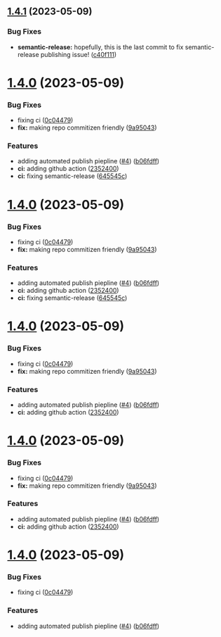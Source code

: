 ## [1.4.1](https://github.com/aws-lambda-template-generator/generator/compare/v1.4.0...v1.4.1) (2023-05-09)


### Bug Fixes

* **semantic-release:** hopefully, this is the last commit to fix semantic-release publishing issue! ([c40f111](https://github.com/aws-lambda-template-generator/generator/commit/c40f1116d3229f991cff1cb0fdfc543c010034ac))

# [1.4.0](https://github.com/aws-lambda-template-generator/generator/compare/v1.3.2...v1.4.0) (2023-05-09)


### Bug Fixes

* fixing ci ([0c04479](https://github.com/aws-lambda-template-generator/generator/commit/0c044797ef4666e5f8d815937229893b3dbb4788))
* **fix:** making repo commitizen friendly ([9a95043](https://github.com/aws-lambda-template-generator/generator/commit/9a95043ab8c7f45edf7ca24c416b9e09ca21235b))


### Features

* adding automated publish piepline ([#4](https://github.com/aws-lambda-template-generator/generator/issues/4)) ([b06fdff](https://github.com/aws-lambda-template-generator/generator/commit/b06fdff129d9b53d76e0ed7637ae6c13ddfe7e9e))
* **ci:** adding github action ([2352400](https://github.com/aws-lambda-template-generator/generator/commit/2352400eb99695b66a02a37d1479095e68b32410))
* **ci:** fixing semantic-release ([645545c](https://github.com/aws-lambda-template-generator/generator/commit/645545caca45bc46b715804a822893c6b03b5361))

# [1.4.0](https://github.com/aws-lambda-template-generator/generator/compare/v1.3.2...v1.4.0) (2023-05-09)


### Bug Fixes

* fixing ci ([0c04479](https://github.com/aws-lambda-template-generator/generator/commit/0c044797ef4666e5f8d815937229893b3dbb4788))
* **fix:** making repo commitizen friendly ([9a95043](https://github.com/aws-lambda-template-generator/generator/commit/9a95043ab8c7f45edf7ca24c416b9e09ca21235b))


### Features

* adding automated publish piepline ([#4](https://github.com/aws-lambda-template-generator/generator/issues/4)) ([b06fdff](https://github.com/aws-lambda-template-generator/generator/commit/b06fdff129d9b53d76e0ed7637ae6c13ddfe7e9e))
* **ci:** adding github action ([2352400](https://github.com/aws-lambda-template-generator/generator/commit/2352400eb99695b66a02a37d1479095e68b32410))
* **ci:** fixing semantic-release ([645545c](https://github.com/aws-lambda-template-generator/generator/commit/645545caca45bc46b715804a822893c6b03b5361))

# [1.4.0](https://github.com/aws-lambda-template-generator/generator/compare/v1.3.2...v1.4.0) (2023-05-09)


### Bug Fixes

* fixing ci ([0c04479](https://github.com/aws-lambda-template-generator/generator/commit/0c044797ef4666e5f8d815937229893b3dbb4788))
* **fix:** making repo commitizen friendly ([9a95043](https://github.com/aws-lambda-template-generator/generator/commit/9a95043ab8c7f45edf7ca24c416b9e09ca21235b))


### Features

* adding automated publish piepline ([#4](https://github.com/aws-lambda-template-generator/generator/issues/4)) ([b06fdff](https://github.com/aws-lambda-template-generator/generator/commit/b06fdff129d9b53d76e0ed7637ae6c13ddfe7e9e))
* **ci:** adding github action ([2352400](https://github.com/aws-lambda-template-generator/generator/commit/2352400eb99695b66a02a37d1479095e68b32410))

# [1.4.0](https://github.com/aws-lambda-template-generator/generator/compare/v1.3.2...v1.4.0) (2023-05-09)


### Bug Fixes

* fixing ci ([0c04479](https://github.com/aws-lambda-template-generator/generator/commit/0c044797ef4666e5f8d815937229893b3dbb4788))
* **fix:** making repo commitizen friendly ([9a95043](https://github.com/aws-lambda-template-generator/generator/commit/9a95043ab8c7f45edf7ca24c416b9e09ca21235b))


### Features

* adding automated publish piepline ([#4](https://github.com/aws-lambda-template-generator/generator/issues/4)) ([b06fdff](https://github.com/aws-lambda-template-generator/generator/commit/b06fdff129d9b53d76e0ed7637ae6c13ddfe7e9e))
* **ci:** adding github action ([2352400](https://github.com/aws-lambda-template-generator/generator/commit/2352400eb99695b66a02a37d1479095e68b32410))

# [1.4.0](https://github.com/aws-lambda-template-generator/generator/compare/v1.3.2...v1.4.0) (2023-05-09)


### Bug Fixes

* fixing ci ([0c04479](https://github.com/aws-lambda-template-generator/generator/commit/0c044797ef4666e5f8d815937229893b3dbb4788))


### Features

* adding automated publish piepline ([#4](https://github.com/aws-lambda-template-generator/generator/issues/4)) ([b06fdff](https://github.com/aws-lambda-template-generator/generator/commit/b06fdff129d9b53d76e0ed7637ae6c13ddfe7e9e))
